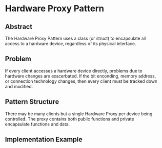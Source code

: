 # Hardware Proxy Pattern

## Abstract

The Hardware Proxy Pattern uses a class (or struct) to encapsulate
all access to a hardware device, regardless of its physical interface.

## Problem

If every client accesses a hardware device directly, problems due to
hardware changes are exacerbated. If the bit enconding, memory address, 
or connection technology changes, then every client must be tracked down
and modified.

## Pattern Structure

There may be many clients but a single Hardware Proxy per device being
controlled. The proxy contains both pubilc functions and private encapsulate
functions and data.

## Implementation Example
